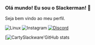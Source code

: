 ### Olá mundo! Eu sou o Slackerman! 🫡
Seja bem vindo ao meu perfil.

![Linux](https://img.shields.io/badge/Linux-FCC624?style=for-the-badge&logo=linux&logoColor=black)
![Instagram](https://img.shields.io/badge/Instagram-E4405F?style=for-the-badge&logo=https://www.instagram.com/slackerman0x01/)
[![Discord](https://img.shields.io/badge/Discord-7289DA?style=for-the-badge&logo=discord&logoColor=white)](https://discord.gg/sTVNNsgpnZ)

[![CartySlackware'GitHub stats](https://github-readme-stats.vercel.app/api?username=CartySlackware&show_icons=true&theme=radical)
